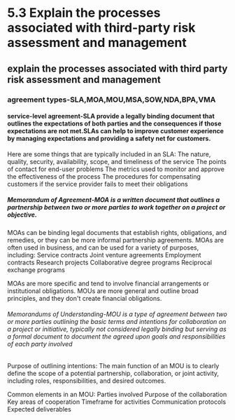 # 5.3 Explain the processes associated with third-party risk assessment and management 
## explain the processes associated with third party risk assessment and management

### agreement types-SLA,MOA,MOU,MSA,SOW,NDA,BPA,VMA

#### service-level agreement-SLA provide a legally binding document that outlines the expectations of both parties and the consequences if those expectations are not met.SLAs can help to improve customer experience by managing expectations and providing a safety net for customers.

Here are some things that are typically included in an SLA:
The nature, quality, security, availability, scope, and timeliness of the service 
The points of contact for end-user problems 
The metrics used to monitor and approve the effectiveness of the process 
The procedures for compensating customers if the service provider fails to meet their obligations 

##### Memorandum of Agreement-MOA is a written document that outlines a partnership between two or more parties to work together on a project or objective.

MOAs can be binding legal documents that establish rights, obligations, and remedies, or they can be more informal partnership agreements. 
MOAs are often used in business, and can be used for a variety of purposes, including:
Service contracts
Joint venture agreements
Employment contracts
Research projects
Collaborative degree programs
Reciprocal exchange programs 

 MOAs are more specific and tend to involve financial arrangements or institutional obligations. MOUs are more general and outline broad principles, and they don't create financial obligations.  


###### Memorandums of Understanding-MOU is a type of agreement between two or more parties outlining the basic terms and intentions for collaboration on a project or initiative, typically not considered legally binding but serving as a formal document to document the agreed upon goals and responsibilities of each party involved

Purpose of outlining intentions:
The main function of an MOU is to clearly define the scope of a potential partnership, collaboration, or joint activity, including roles, responsibilities, and desired outcomes. 

Common elements in an MOU:
Parties involved 
Purpose of the collaboration 
Key areas of cooperation 
Timeframe for activities 
Communication protocols 
Expected deliverables
   
